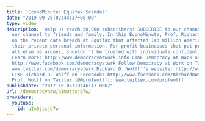 ```yaml
---
title: 'EconoMinute: Equifax Scandal'
date: "2019-09-26T02:44:37+08:00"
type: video
description: 'Help us reach 50,000 subscribers! SUBSCRIBE to our channel and suggest
  our channel to friends and family. In this EconoMinute, Prof. Richard Wolff comments
  on the recent data breach at Equifax that affected 143 million Americans, exposing
  their private personal information. For-profit businesses that put profit before
  all else he argues, shouldn''t be trusted with individuals confidential information.
  Learn more: http://www.democracyatwork.info LIKE Democracy at Work on Facebook:
  http://www.facebook.com/democracyatwrk Follow Democracy at Work on Twitter (@democracyatwrk):
  www.twitter.com/democracyatwrk Richard D. Wolff''s website: http://www.rdwolff.com
  LIKE Richard D. Wolff on Facebook: http://www.facebook.com/RichardDWolff Follow
  Prof. Wolff on Twitter (@@profwolff): www.twitter.com/profwolff'
publishdate: "2017-10-05T13:46:47.000Z"
url: /democracynow/aImOjtsjb7w/
providers:
  youtube:
    id: aImOjtsjb7w
---
```

